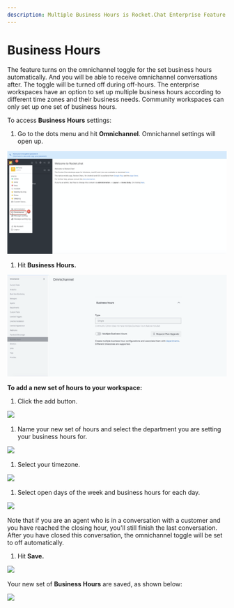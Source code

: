 ```yaml
---
description: Multiple Business Hours is Rocket.Chat Enterprise Feature
---
```


# Business Hours

The feature turns on the omnichannel toggle for the set business hours automatically. And you will be able to receive omnichannel conversations after. The toggle will be turned off during off-hours. The enterprise workspaces have an option to set up multiple business hours according to different time zones and their business needs. Community workspaces can only set up one set of business hours.

To access **Business** **Hours** settings:

1. Go to the dots menu and hit **Omnichannel**. Omnichannel settings will open up.

![](../../../.gitbook/assets/image%20%28461%29.png)

1. Hit **Business** **Hours.**

![](../../../.gitbook/assets/image%20%28488%29.png)

**To add a new set of hours to your workspace:**

1. Click the add button.

![](../../../.gitbook/assets/2%20%281%29.png)

1. Name your new set of hours and select the department you are setting your business hours for.

![](../../../.gitbook/assets/3%20%281%29.png)

1. Select your timezone.

![](../../../.gitbook/assets/4%20%281%29.png)

1. Select open days of the week and business hours for each day.

![](../../../.gitbook/assets/5%20%281%29.png)

Note that if you are an agent who is in a conversation with a customer and you have reached the closing hour, you'll still finish the last conversation. After you have closed this conversation, the omnichannel toggle will be set to off automatically.

1. Hit **Save.**

![](../../../.gitbook/assets/6%20%281%29.png)

Your new set of **Business** **Hours** are saved, as shown below:

![](../../../.gitbook/assets/7%20%281%29.png)

